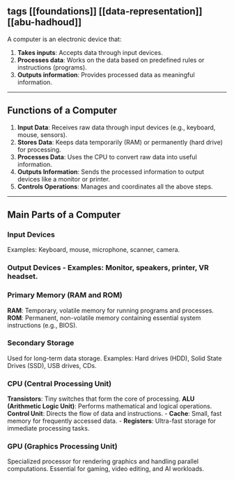 
## tags [[foundations]]  [[data-representation]] [[abu-hadhoud]]

A computer is an electronic device that:
1. **Takes inputs**: Accepts data through input devices. 
2. **Processes data**: Works on the data based on predefined rules or instructions (programs). 
3. **Outputs information**: Provides processed data as meaningful information. 

---

## Functions of a Computer 
1. **Input Data**: Receives raw data through input devices (e.g., keyboard, mouse, sensors). 
2. **Stores Data**: Keeps data temporarily (RAM) or permanently (hard drive) for processing. 
3. **Processes Data**: Uses the CPU to convert raw data into useful information. 
4. **Outputs Information**: Sends the processed information to output devices like a monitor or printer. 
5. **Controls Operations**: Manages and coordinates all the above steps. 
--- 
## Main Parts of a Computer 
### Input Devices 
Examples: Keyboard, mouse, microphone, scanner, camera. 
### Output Devices - Examples: Monitor, speakers, printer, VR headset. 
### Primary Memory (RAM and ROM) 
**RAM**: Temporary, volatile memory for running programs and processes.
**ROM**: Permanent, non-volatile memory containing essential system instructions (e.g., BIOS). 
### Secondary Storage
Used for long-term data storage. Examples: Hard drives (HDD), Solid State Drives (SSD), USB drives, CDs.
### CPU (Central Processing Unit) 
**Transistors**: Tiny switches that form the core of processing. 
**ALU (Arithmetic Logic Unit)**: Performs mathematical and logical operations. 
**Control Unit**: Directs the flow of data and instructions. - 
**Cache**: Small, fast memory for frequently accessed data. - 
**Registers**: Ultra-fast storage for immediate processing tasks. 
### GPU (Graphics Processing Unit) 
Specialized processor for rendering graphics and handling parallel computations. 
Essential for gaming, video editing, and AI workloads.